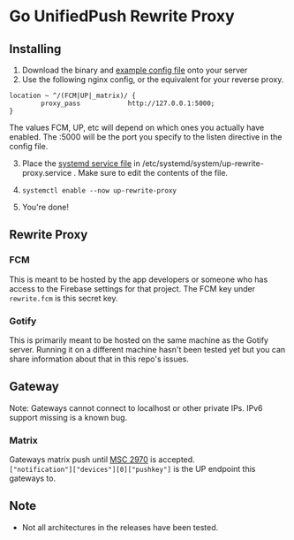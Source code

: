 # Go UnifiedPush Rewrite Proxy

## Installing
1. Download the binary and [example config file](./config.toml) onto your server
2. Use the following nginx config, or the equivalent for your reverse proxy.
```nginx 
location ~ ^/(FCM|UP|_matrix)/ {    
        proxy_pass            http://127.0.0.1:5000;
}
```
The values FCM, UP, etc will depend on which ones you actually have enabled. The :5000 will be the port you specify to the listen directive in the config file.

3. Place the [systemd service file](./up-rewrite-proxy.service) in /etc/systemd/system/up-rewrite-proxy.service . Make sure to edit the contents of the file.

4. `systemctl enable --now up-rewrite-proxy`

5. You're done!


## Rewrite Proxy
### FCM

This is meant to be hosted by the app developers or someone who has access to the Firebase settings for that project. The FCM key under `rewrite.fcm` is this secret key.

### Gotify

This is primarily meant to be hosted on the same machine as the Gotify server. Running it on a different machine hasn't been tested yet but you can share information about that in this repo's issues.

## Gateway
Note: Gateways cannot connect to localhost or other private IPs. IPv6 support missing is a known bug.

### Matrix
Gateways matrix push until [MSC 2970](https://github.com/matrix-org/matrix-doc/pull/2970) is accepted.  
`["notification"]["devices"][0]["pushkey"]` is the UP endpoint this gateways to.

## Note
* Not all architectures in the releases have been tested.
